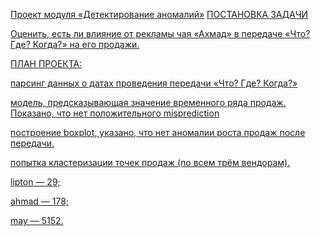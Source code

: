 [Проект модуля «Детектирование аномалий»]()
[ПОСТАНОВКА ЗАДАЧИ]()

[Оценить, есть ли влияние от рекламы чая «Ахмад» в передаче «Что? Где? Когда?» на его продажи.]()

[ПЛАН ПРОЕКТА:]()

[парсинг данных о датах проведения передачи «Что? Где? Когда?»]()

[модель, предсказывающая значение временного ряда продаж. Показано, что нет положительного misprediction]()

[построение boxplot, указано, что нет аномалии роста продаж после передачи.]()

[попытка кластеризации точек продаж (по всем трём вендорам).]()

[lipton — 29;]()

[ahmad — 178;]()

[may — 5152.]()